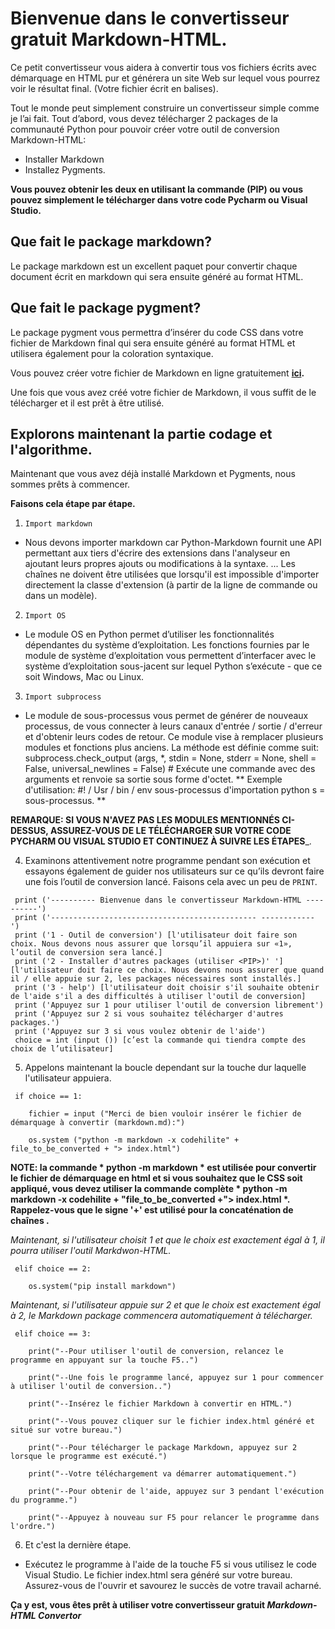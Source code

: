 ﻿
# Bienvenue dans le convertisseur gratuit Markdown-HTML.
 
 Ce petit convertisseur vous aidera à convertir tous vos fichiers écrits avec démarquage en HTML pur et générera un site Web sur lequel vous pourrez voir le résultat final. (Votre fichier écrit en balises).
 
 Tout le monde peut simplement construire un convertisseur simple comme je l’ai fait.
 Tout d’abord, vous devez télécharger 2 packages de la communauté Python pour pouvoir créer votre outil de conversion Markdown-HTML:
 - Installer Markdown
 - Installez Pygments.
 
 **Vous pouvez obtenir les deux en utilisant la commande (PIP) ou vous pouvez simplement le télécharger dans votre code Pycharm ou Visual Studio.**
 

## Que fait le package markdown?

 Le package markdown est un excellent paquet pour convertir chaque document écrit en markdown qui sera ensuite généré au format HTML.
 
## Que fait le package pygment?

 Le package pygment vous permettra d’insérer du code CSS dans votre fichier de Markdown final qui sera ensuite généré au format HTML et utilisera également pour la coloration syntaxique.
 
 Vous pouvez créer votre fichier de Markdown en ligne gratuitement **[ici](https://stackedit.io).**
 
 Une fois que vous avez créé votre fichier de Markdown, il vous suffit de le télécharger et il est prêt à être utilisé.
 
## Explorons maintenant la partie codage et l'algorithme.

 Maintenant que vous avez déjà installé Markdown et Pygments, nous sommes prêts à commencer.
 
**Faisons cela étape par étape.**

1) ``Import markdown``

- Nous devons importer markdown car Python-Markdown fournit une API permettant aux tiers d'écrire des extensions dans l'analyseur en ajoutant leurs propres ajouts ou modifications à la syntaxe. ... Les chaînes ne doivent être utilisées que lorsqu'il est impossible d'importer directement la classe d'extension (à partir de la ligne de commande ou dans un modèle).


2) ``Import OS``

- Le module OS en Python permet d’utiliser les fonctionnalités dépendantes du système d’exploitation. Les fonctions fournies par le module de système d’exploitation vous permettent d’interfacer avec le système d’exploitation sous-jacent sur lequel Python s’exécute - que ce soit Windows, Mac ou Linux.

3) ``Import subprocess``

- Le module de sous-processus vous permet de générer de nouveaux processus, de vous connecter à leurs canaux d'entrée / sortie / d'erreur et d'obtenir leurs codes de retour. Ce module vise à remplacer plusieurs modules et fonctions plus anciens. La méthode est définie comme suit: subprocess.check_output (args, *, stdin = None, stderr = None, shell = False, universal_newlines = False) # Exécute une commande avec des arguments et renvoie sa sortie sous forme d'octet. ** Exemple d'utilisation: #! / Usr / bin / env sous-processus d'importation python s = sous-processus. **

__REMARQUE: SI VOUS N'AVEZ PAS LES MODULES MENTIONNÉS CI-DESSUS, ASSUREZ-VOUS DE LE TÉLÉCHARGER SUR VOTRE CODE PYCHARM OU VISUAL STUDIO ET CONTINUEZ À SUIVRE LES ÉTAPES___.

4) Examinons attentivement notre programme pendant son exécution et essayons également de guider nos utilisateurs sur ce qu’ils devront faire une fois l’outil de conversion lancé. Faisons cela avec un peu de `PRINT`.

```
 print ('---------- Bienvenue dans le convertisseur Markdown-HTML ----------')
 print ('---------------------------------------------- ------------ ')
 print ('1 - Outil de conversion') [l'utilisateur doit faire son choix. Nous devons nous assurer que lorsqu’il appuiera sur «1», l’outil de conversion sera lancé.]
 print ('2 - Installer d'autres packages (utiliser <PIP>)' '] [l'utilisateur doit faire ce choix. Nous devons nous assurer que quand il / elle appuie sur 2, les packages nécessaires sont installés.]
 print ('3 - help') [l'utilisateur doit choisir s'il souhaite obtenir de l'aide s'il a des difficultés à utiliser l'outil de conversion]
 print ('Appuyez sur 1 pour utiliser l'outil de conversion librement')
 print ('Appuyez sur 2 si vous souhaitez télécharger d'autres packages.')
 print ('Appuyez sur 3 si vous voulez obtenir de l'aide')
 choice = int (input ()) [c’est la commande qui tiendra compte des choix de l’utilisateur]
```  
5) Appelons maintenant la boucle dependant sur la touche dur laquelle l'utilisateur appuiera.
```
 if choice == 1:

    fichier = input ("Merci de bien vouloir insérer le fichier de démarquage à convertir (markdown.md):")
    
    os.system ("python -m markdown -x codehilite" + file_to_be_converted + "> index.html")
```    
__NOTE: la commande * python -m markdown * est utilisée pour convertir le fichier de démarquage en html et si vous souhaitez que le CSS soit appliqué, vous devez utiliser la commande complète * python -m markdown -x codehilite + "file_to_be_converted +"> index.html *. Rappelez-vous que le signe '+' est utilisé pour la concaténation de chaînes .__

*Maintenant, si l'utilisateur choisit 1 et que le choix est exactement égal à 1, il pourra utiliser l'outil Markdwon-HTML.*
```
 elif choice == 2:

    os.system("pip install markdown")
```    
*Maintenant, si l'utilisateur appuie sur 2 et que le choix est exactement égal à 2, le Markdown package commencera automatiquement à télécharger.*
```    
 elif choice == 3:

    print("--Pour utiliser l'outil de conversion, relancez le programme en appuyant sur la touche F5..")
  
    print("--Une fois le programme lancé, appuyez sur 1 pour commencer à utiliser l'outil de conversion..")
  
    print("--Insérez le fichier Markdown à convertir en HTML.")
  
    print("--Vous pouvez cliquer sur le fichier index.html généré et situé sur votre bureau.")
  
    print("--Pour télécharger le package Markdown, appuyez sur 2 lorsque le programme est exécuté.")
  
    print("--Votre téléchargement va démarrer automatiquement.")
  
    print("--Pour obtenir de l'aide, appuyez sur 3 pendant l'exécution du programme.")
  
    print("--Appuyez à nouveau sur F5 pour relancer le programme dans l'ordre.")
```    
6) Et c'est la dernière étape.

- Exécutez le programme à l'aide de la touche F5 si vous utilisez le code Visual Studio. Le fichier index.html sera généré sur votre bureau. Assurez-vous de l'ouvrir et savourez le succès de votre travail acharné.

**Ça y est, vous êtes prêt à utiliser votre convertisseur gratuit _Markdown-HTML Convertor_**
    


 
 
